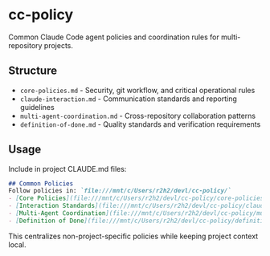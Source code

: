 # cc-policy

Common Claude Code agent policies and coordination rules for multi-repository projects.

## Structure

- `core-policies.md` - Security, git workflow, and critical operational rules
- `claude-interaction.md` - Communication standards and reporting guidelines  
- `multi-agent-coordination.md` - Cross-repository collaboration patterns
- `definition-of-done.md` - Quality standards and verification requirements

## Usage

Include in project CLAUDE.md files:

```markdown
## Common Policies
Follow policies in: `file:///mnt/c/Users/r2h2/devl/cc-policy/`
- [Core Policies](file:///mnt/c/Users/r2h2/devl/cc-policy/core-policies.md)
- [Interaction Standards](file:///mnt/c/Users/r2h2/devl/cc-policy/claude-interaction.md)
- [Multi-Agent Coordination](file:///mnt/c/Users/r2h2/devl/cc-policy/multi-agent-coordination.md)
- [Definition of Done](file:///mnt/c/Users/r2h2/devl/cc-policy/definition-of-done.md)
```

This centralizes non-project-specific policies while keeping project context local.